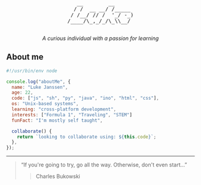 <!--
**lukejans/lukejans** is a ✨ _special_ ✨ repository because its `README.md` (this file) appears on your GitHub profile.
-->

<div align="center">
   <pre>
   __        __      
  / /  __ __/ /_____ 
 / /__/ // /  '_/ -_)
/____/\_,_/_/\_\\__/ 
   </pre>
    <p>
       <em>A curious individual with a passion for learning</em>
    </p>
    <!-- 
    <img alt="views" src="https://komarev.com/ghpvc/?username=lukejans&label=views">
    <img alt="open source" src="https://img.shields.io/badge/open_source-gray?logo=undertale&logoColor=red&labelColor=turquoise">
    <img alt="caffinated" src="https://img.shields.io/badge/caffeinated-gray?logo=coffeescript&logoColor=white&labelColor=5B4638"> 
    -->
</div>

## About me 
```JavaScript
#!/usr/bin/env node

console.log("aboutMe", {
  name: "Luke Janssen",
  age: 22,
  code: ["js", "sh", "py", "java", "ino", "html", "css"],
  os: "Unix-based systems",
  learning: "cross-platform development",
  interests: ["Formula 1", "Traveling", "STEM"] 
  funFact: "I'm mostly self taught",

  collaborate() {
    return `looking to collaborate using: ${this.code}`;
  },
});
```

---
> “If you're going to try, go all the way. Otherwise, don't even start...”
>> Charles Bukowski
